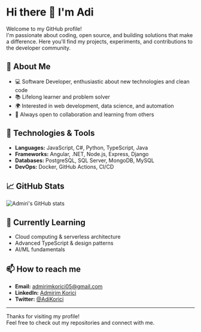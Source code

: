 # Hi there 👋 I'm Adi

Welcome to my GitHub profile!  
I'm passionate about coding, open source, and building solutions that make a difference. Here you'll find my projects, experiments, and contributions to the developer community.

## 🚀 About Me

- 💻 Software Developer, enthusiastic about new technologies and clean code
- 📚 Lifelong learner and problem solver
- 🌍 Interested in web development, data science, and automation
- 🤝 Always open to collaboration and learning from others

## 🔧 Technologies & Tools

- **Languages:** JavaScript, C#, Python, TypeScript, Java
- **Frameworks:** Angular, .NET, Node.js, Express, Django
- **Databases:** PostgreSQL, SQL Server, MongoDB, MySQL
- **DevOps:** Docker, GitHub Actions, CI/CD

## 📈 GitHub Stats

![Admiri's GitHub stats](https://github-readme-stats.vercel.app/api?username=admirimkorici&show_icons=true&hide_title=true)

## 🌱 Currently Learning

- Cloud computing & serverless architecture
- Advanced TypeScript & design patterns
- AI/ML fundamentals

## 📫 How to reach me

- **Email:** admirimkorici05@gmail.com
- **LinkedIn:** [Admirim Korici](https://www.linkedin.com/in/admirim-koriçi-439115172/)
- **Twitter:** [@AdiKorici]([https://twitter.com/yourhandle](https://x.com/AdiKorici))

---

Thanks for visiting my profile!  
Feel free to check out my repositories and connect with me.
